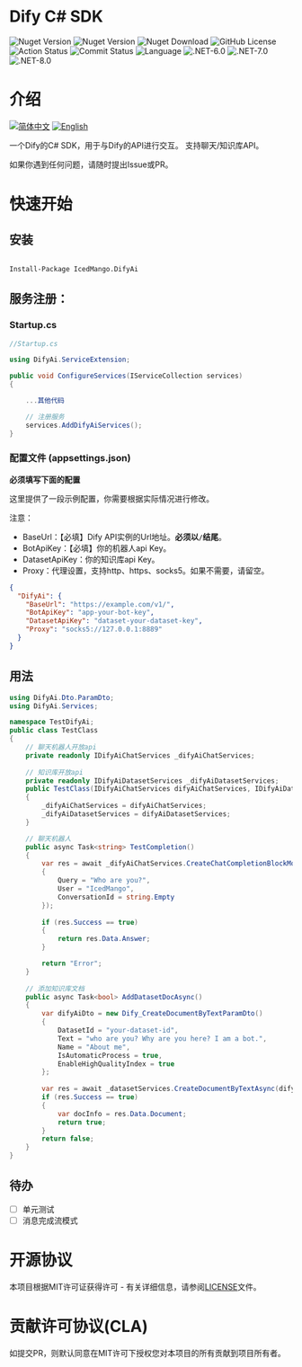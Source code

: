 # Dify C# SDK

![Nuget Version](https://img.shields.io/badge/OpenSource-Github-blue)
![Nuget Version](https://img.shields.io/nuget/v/IcedMango.DifyAi)
![Nuget Download](https://img.shields.io/nuget/dt/IcedMango.DifyAi)
![GitHub License](https://img.shields.io/github/license/IcedMango/DifyAi-csharp-sdk)
![Action Status](https://img.shields.io/github/actions/workflow/status/IcedMango/DifyAi-csharp-sdk/publishNuGet.yml)
![Commit Status](https://img.shields.io/github/commit-activity/m/IcedMango/DifyAi-csharp-sdk?labelColor=%20%2332b583&color=%20%2312b76a)
![Language](https://img.shields.io/github/languages/top/IcedMango/DifyAi-csharp-sdk)
![.NET-6.0](https://img.shields.io/badge/.NET-6.0-blue)
![.NET-7.0](https://img.shields.io/badge/.NET-7.0-blue)
![.NET-8.0](https://img.shields.io/badge/.NET-8.0-blue)

# 介绍

[![简体中文](https://img.shields.io/badge/简体中文-green)](https://github.com/IcedMango/DifyAi-csharp-sdk/blob/main/README.zh-CN.md)
[![English](https://img.shields.io/badge/English-red)](https://github.com/IcedMango/DifyAi-csharp-sdk/blob/main/README.md)

一个Dify的C# SDK，用于与Dify的API进行交互。 支持聊天/知识库API。

如果你遇到任何问题，请随时提出Issue或PR。

# 快速开始

## 安装

```

Install-Package IcedMango.DifyAi

```

## 服务注册：

### Startup.cs

```csharp
//Startup.cs

using DifyAi.ServiceExtension;

public void ConfigureServices(IServiceCollection services)
{

    ...其他代码

    // 注册服务
    services.AddDifyAiServices();
}

```

### 配置文件 (appsettings.json)

**必须填写下面的配置**

这里提供了一段示例配置，你需要根据实际情况进行修改。

注意：

- BaseUrl：【必填】Dify API实例的Url地址。**必须以`/`结尾**。
- BotApiKey：【必填】你的机器人api Key。
- DatasetApiKey：你的知识库api Key。
- Proxy：代理设置，支持http、https、socks5。如果不需要，请留空。

```json
{
  "DifyAi": {
    "BaseUrl": "https://example.com/v1/",
    "BotApiKey": "app-your-bot-key",
    "DatasetApiKey": "dataset-your-dataset-key",
    "Proxy": "socks5://127.0.0.1:8889"
  }
}
```

## 用法

```csharp
using DifyAi.Dto.ParamDto;
using DifyAi.Services;

namespace TestDifyAi;
public class TestClass
{
    // 聊天机器人开放api
    private readonly IDifyAiChatServices _difyAiChatServices;
    
    // 知识库开放api
    private readonly IDifyAiDatasetServices _difyAiDatasetServices;
    public TestClass(IDifyAiChatServices difyAiChatServices, IDifyAiDatasetServices difyAiDatasetServices)
    {
        _difyAiChatServices = difyAiChatServices;
        _difyAiDatasetServices = difyAiDatasetServices;
    }

    // 聊天机器人
    public async Task<string> TestCompletion()
    {
        var res = await _difyAiChatServices.CreateChatCompletionBlockModeAsync(new Dify_CreateChatCompletionParamDto()
        {
            Query = "Who are you?",
            User = "IcedMango",
            ConversationId = string.Empty
        });
        
        if (res.Success == true)
        {
            return res.Data.Answer;
        }

        return "Error";
    }
    
    // 添加知识库文档
    public async Task<bool> AddDatasetDocAsync()
    {
        var difyAiDto = new Dify_CreateDocumentByTextParamDto() 
        {
            DatasetId = "your-dataset-id",
            Text = "who are you? Why are you here? I am a bot.",
            Name = "About me",
            IsAutomaticProcess = true,
            EnableHighQualityIndex = true
        };
        
        var res = await _datasetServices.CreateDocumentByTextAsync(difyAiDto);
        if (res.Success == true)
        {
            var docInfo = res.Data.Document;
            return true;
        }
        return false;
    }
}
```


## 待办
- [ ] 单元测试
- [ ] 消息完成流模式

# 开源协议

本项目根据MIT许可证获得许可 - 有关详细信息，请参阅[LICENSE](./LICENSE)文件。

# 贡献许可协议(CLA)

如提交PR，则默认同意在MIT许可下授权您对本项目的所有贡献到项目所有者。